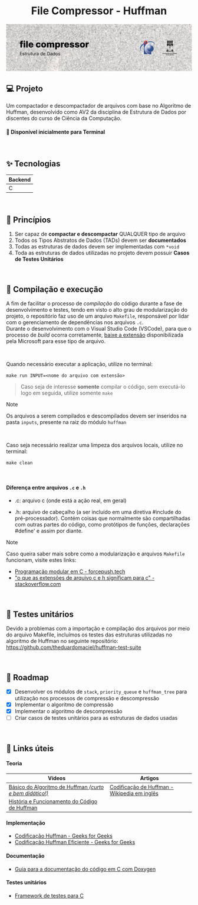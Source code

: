 <h1 align="center">
    File Compressor - Huffman
</h1>

<picture>
  <source media="(prefers-color-scheme: dark)" srcset="./.github/cover.png">
  <source media="(prefers-color-scheme: light)" srcset="./.github/cover_light.png">
  <img alt="Huffman module cover" src="/.github/cover_light.png">
</picture>

## 💻 Projeto

Um compactador e descompactador de arquivos com base no Algoritmo de Huffman, desenvolvido como AV2 da disciplina de Estrutura de Dados por discentes do curso de Ciência da Computação.

#### 🧭 Disponível inicialmente para Terminal

<br />

## ✨ Tecnologias

| Backend |
| ------- |
| C       |

<br />

## 🧠 Princípios

1.  Ser capaz de **compactar e descompactar** QUALQUER tipo de arquivo
2.  Todos os Tipos Abstratos de Dados (TADs) devem ser **documentados**
3.  Todas as estruturas de dados devem ser implementadas com `*void`
4.  Toda as estruturas de dados utilizadas no projeto devem possuir **Casos de Testes Unitários**

<br />

## 🔧 Compilação e execução

A fim de facilitar o processo de _compilação_ do código durante a fase de desenvolvimento e testes, tendo em visto o alto grau de modularização do projeto, o repositório faz uso de um arquivo `Makefile`, responsável por lidar com o gerenciamento de dependências nos arquivos `.c`.  
Durante o desenvolvimento com o Visual Studio Code (VSCode), para que o processo de _build_ ocorra corretamente, [baixe a extensão](https://marketplace.visualstudio.com/items?itemName=ms-vscode.makefile-tools) disponibilizada pela Microsoft para esse tipo de arquivo.

<br />

Quando necessário executar a aplicação, utilize no terminal:

```
make run INPUT=<nome do arquivo com extensão>
```

> Caso seja de interesse **somente** compilar o código, sem executá-lo logo em seguida, utilize somente `make`

> [!NOTE]
> Os arquivos a serem compilados e descompilados devem ser inseridos na pasta `inputs`, presente na raiz do módulo `huffman`

<br />

Caso seja necessário realizar uma limpeza dos arquivos locais, utilize no terminal:

```
make clean
```

<br />

#### Diferença entre arquivos `.c` e `.h`

- .c: arquivo c (onde está a ação real, em geral)

- .h: arquivo de cabeçalho (a ser incluído em uma diretiva #include do pré-processador). Contém coisas que normalmente são compartilhadas com outras partes do código, como protótipos de funções, declarações #define' e assim por diante.

> [!NOTE]  
> Caso queira saber mais sobre como a modularização e arquivos `Makefile` funcionam, visite estes links:
>
> - [Programação modular em C - forcepush.tech](https://forcepush.tech/modular-programming-in-c)
> - ["o que as extensões de arquivo c e h significam para c" - stackoverflow.com](https://stackoverflow.com/questions/1695224/what-do-c-and-h-file-extensions-mean-to-c)

<br />

## 🧪 Testes unitários

Devido a problemas com a importação e compilação dos arquivos por meio do arquivo Makefile, incluímos os testes das estruturas utilizadas no algoritmo de Huffman no seguinte repositório: https://github.com/theduardomaciel/huffman-test-suite

<br />

## 🚧 Roadmap

- [x] Desenvolver os módulos de `stack`, `priority_queue` e `huffman_tree` para utilização nos processos de compressão e descompressão
- [x] Implementar o algoritmo de compressão
- [x] Implementar o algoritmo de descompressão
- [ ] Criar casos de testes unitários para as estruturas de dados usadas

<br />

## 🔗 Links úteis

#### Teoria

| Vídeos                                                                                                  | Artigos                                                                                      |
| ------------------------------------------------------------------------------------------------------- | -------------------------------------------------------------------------------------------- |
| [Básico do Algoritmo de Huffman _(curto e bem didático!)_](https://www.youtube.com/watch?v=JsTptu56GM8) | [Codificação de Huffman - Wikipedia em inglês](https://en.wikipedia.org/wiki/Huffman_coding) |
| [História e Funcionamento do Código de Huffman](https://www.youtube.com/watch?v=B3y0RsVCyrw)            |                                                                                              |

#### Implementação

- [Codificação Huffman - Geeks for Geeks](https://www.youtube.com/watch?v=0kNXhFIEd_w&t=413s)
- [Codificação Huffman Eficiente - Geeks for Geeks](https://www.youtube.com/watch?v=IX810fNtTzU&t=12s)

#### Documentação

- [Guia para a documentação do código em C com Doxygen](https://embeddedinventor.com/guide-to-configure-doxygen-to-document-c-source-code-for-beginners/)

#### Testes unitários

- [Framework de testes para C](https://cmocka.org/)
